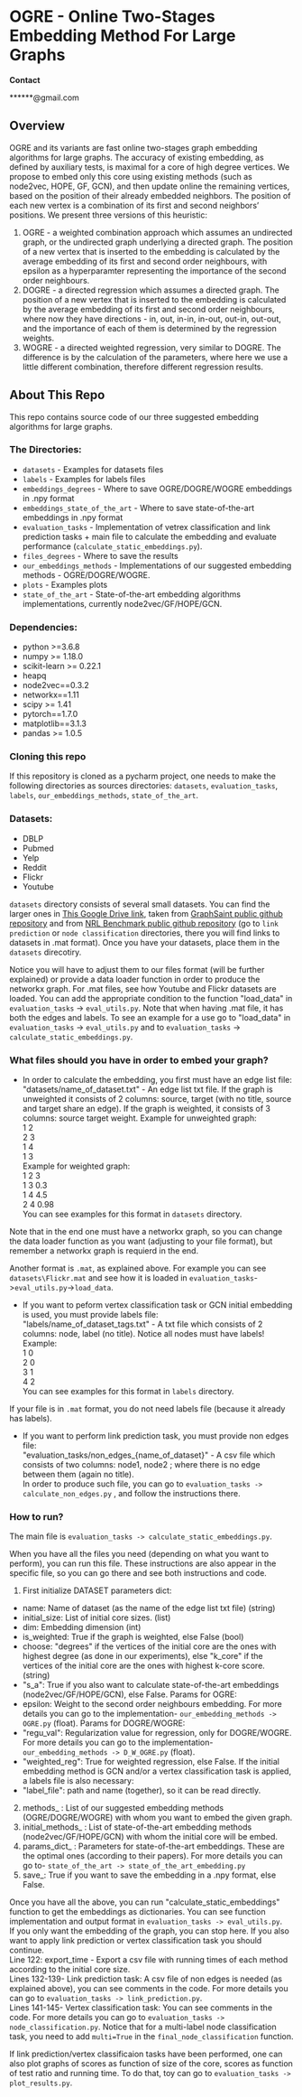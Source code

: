 # OGRE - Online Two-Stages Embedding Method For Large Graphs

**Contact**

******@gmail.com

## Overview
OGRE and its variants are fast online two-stages graph embedding algorithms for large graphs. The accuracy of existing embedding, as defined by auxiliary tests, is maximal for a core of high degree vertices. We propose to embed only this core using existing methods (such as node2vec, HOPE, GF, GCN), and then update online the remaining vertices, based on the position of their already embedded neighbors. The position of each new vertex is a combination of its first and second neighbors’ positions. We present three versions of this heuristic:

1. OGRE - a weighted combination approach which assumes an undirected graph, or the undirected graph underlying a directed graph. The position of a new vertex that is inserted to the embedding is calculated by the average embedding of its first and second order neighbours, with epsilon as a hyperparamter representing the importance of the second order neighbours.
2. DOGRE - a directed regression which assumes a directed graph. The position of a new vertex that is inserted to the embedding is calculated by the average embedding of its first and second order neighbours, where now they have directions - in, out, in-in, in-out, out-in, out-out, and the importance of each of them is determined by the regression weights.
3. WOGRE - a directed weighted regression, very similar to DOGRE. The difference is by the calculation of the parameters, where here we use a little different combination, therefore different regression results. 

## About This Repo
This repo contains source code of our three suggested embedding algorithms for large graphs.

### The Directories:
- `datasets` - Examples for datasets files
- `labels` - Examples for labels files
- `embeddings_degrees` - Where to save OGRE/DOGRE/WOGRE embeddings in .npy format
- `embeddings_state_of_the_art` - Where to save state-of-the-art embeddings in .npy format
- `evaluation_tasks` - Implementation of vetrex classification and link prediction tasks + main file to calculate the embedding and evaluate performance (`calculate_static_embeddings.py`).
- `files_degrees` - Where to save the results
- `our_embeddings_methods` - Implementations of our suggested embedding methods - OGRE/DOGRE/WOGRE.
- `plots` - Examples plots
- `state_of_the_art` - State-of-the-art embedding algorithms implementations, currently node2vec/GF/HOPE/GCN.

### Dependencies:

- python >=3.6.8
- numpy >= 1.18.0
- scikit-learn >= 0.22.1
- heapq 
- node2vec==0.3.2
- networkx==1.11
- scipy >= 1.41
- pytorch==1.7.0
- matplotlib==3.1.3
- pandas >= 1.0.5

### Cloning this repo

If this repository is cloned as a pycharm project, one needs to make the following directories as sources directories: `datasets`, `evaluation_tasks`, `labels`, `our_embeddings_methods`, `state_of_the_art`.

### Datasets:
- DBLP
- Pubmed
- Yelp
- Reddit
- Flickr
- Youtube

`datasets` directory consists of several small datasets. You can find the larger ones in [This Google Drive link](https://drive.google.com/drive/folders/1zycmmDES39zVlbVCYs88JTJ1Wm5FbfLz), taken from [GraphSaint public github repository](https://github.com/GraphSAINT/GraphSAINT) and from [NRL Benchmark public github repository](https://github.com/PriyeshV/NRL_Benchmark)
(go to `link prediction` or `node classification` directories, there you will find links to datasets in .mat format). Once you have your datasets, place them in the `datasets` direcotiry.

Notice you will have to adjust them to our files format (will be further explained) or provide a data loader function in order to produce the networkx graph. For .mat files, see how Youtube and Flickr datasets are loaded. You can add the appropriate condition to the function "load_data" in `evaluation_tasks` -> `eval_utils.py`. Note that when having .mat file, it has both the edges and labels. To see an example for a use go to "load_data" in `evaluation_tasks` -> `eval_utils.py` and to `evaluation_tasks` -> `calculate_static_embeddings.py`.

### What files should you have in order to embed your graph?
- In order to calculate the embedding, you first must have an edge list file:
"datasets/name_of_dataset.txt" - An edge list txt file. If the graph is unweighted it consists of 2 columns: source, target (with no title, source and target share an edge).
If the graph is weighted, it consists of 3 columns: source target weight. 
Example for unweighted graph: <br>
1 2 <br>
2 3 <br>
1 4 <br>
1 3 <br>
Example for weighted graph: <br>
1 2 3 <br>
1 3 0.3 <br>
1 4 4.5 <br>
2 4 0.98 <br>
You can see examples for this format in `datasets` directory.

Note that in the end one must have a networkx graph, so you can change the data loader function as you want (adjusting to your file format), but remember a networkx graph is requierd in the end.

Another format is `.mat`, as explained above. For example you can see `datasets\Flickr.mat` and see how it is loaded in `evaluation_tasks`->`eval_utils.py`->`load_data`.
- If you want to peform vertex classification task or GCN initial embedding is used, you must provide labels file: <br>
"labels/name_of_dataset_tags.txt" - A txt file which consists of 2 columns: node, label (no title). Notice all nodes must have labels! <br>
Example: <br>
1 0 <br>
2 0 <br>
3 1 <br>
4 2 <br>
You can see examples for this format in `labels` directory.

If your file is in `.mat` format, you do not need labels file (because it already has labels).
- If you want to perform link prediction task, you must provide non edges file: <br>
"evaluation_tasks/non_edges_{name_of_dataset}" - A csv file which consists of two columns: node1, node2 ; where there is no edge between them (again no title). <br>
In order to produce such file, you can go to `evaluation_tasks -> calculate_non_edges.py` , and follow the instructions there.

### How to run?
The main file is `evaluation_tasks -> calculate_static_embeddings.py`.

When you have all the files you need (depending on what you want to perform), you can run this file. These instructions are also appear in the specific file, so you can go
there and see both instructions and code.
1. First initialize DATASET parameters dict:
- name: Name of dataset (as the name of the edge list txt file) (string)
- initial_size: List of initial core sizes. (list)
- dim: Embedding dimension (int)
- is_weighted: True if the graph is weighted, else False (bool)
- choose: "degrees" if the vertices of the initial core are the ones with highest degree (as done in our experiments), else "k_core" if the vertices of the initial core are
the ones with highest k-core score. (string)
- "s_a": True if you also want to calculate state-of-the-art embeddings (node2vec/GF/HOPE/GCN), else False.
Params for OGRE:
- epsilon: Weight to the second order neighbours embedding. For more details you can go to the implementation- `our_embedding_methods -> OGRE.py` (float).
Params for DOGRE/WOGRE:
- "regu_val": Regularization value for regression, only for DOGRE/WOGRE. For more details you can go to the implementation- `our_embedding_methods -> D_W_OGRE.py` (float).
- "weighted_reg": True for weighted regression, else False.
If the initial embedding method is GCN and/or a vertex classification task is applied, a labels file is also necessary:
- "label_file": path and name (together), so it can be read directly.
2. methods_ : List of our suggested embedding methods (OGRE/DOGRE/WOGRE) with whom you want to embed the given graph. 
3. initial_methods_ : List of state-of-the-art embedding methods (node2vec/GF/HOPE/GCN) with whom the initial core will be embed.
4. params_dict_ : Parameters for state-of-the-art embeddings. These are the optimal ones (according to their papers). For more details you can go to- 
`state_of_the_art -> state_of_the_art_embedding.py`
5. save_: True if you want to save the embedding in a .npy format, else False. 

Once you have all the above, you can run "calculate_static_embeddings" function to get the embeddings as dictionaries. You can see function implementation and output format in 
`evaluation_tasks -> eval_utils.py`. <br>
If you only want the embedding of the graph, you can stop here. If you also want to apply link prediction or vertex classification task you should continue. <br>
Line 122: export_time - Export a csv file with running times of each method according to the initial core size. <br>
Lines 132-139- Link prediction task: A csv file of non edges is needed (as explained above), you can see comments in the code. For more details you can go to
`evaluation_tasks -> link_prediction.py`. <br>
Lines 141-145- Vertex classification task: You can see comments in the code. For more details you can go to `evaluation_tasks -> node_classification.py`. Notice that for a multi-label node classification task, you need to add `multi=True` in the `final_node_classification` function.

If link prediction/vertex classificaion tasks have been performed, one can also plot graphs of scores as function of size of the core, scores as function of test ratio and running time. To do that, toy can go to `evaluation_tasks -> plot_results.py`.
